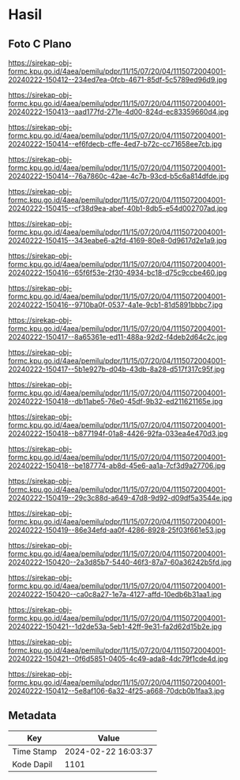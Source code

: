 # Hasil

## Foto C Plano

https://sirekap-obj-formc.kpu.go.id/4aea/pemilu/pdpr/11/15/07/20/04/1115072004001-20240222-150412--234ed7ea-0fcb-4671-85df-5c5789ed96d9.jpg

https://sirekap-obj-formc.kpu.go.id/4aea/pemilu/pdpr/11/15/07/20/04/1115072004001-20240222-150413--aad177fd-271e-4d00-824d-ec83359660d4.jpg

https://sirekap-obj-formc.kpu.go.id/4aea/pemilu/pdpr/11/15/07/20/04/1115072004001-20240222-150414--ef6fdecb-cffe-4ed7-b72c-cc71658ee7cb.jpg

https://sirekap-obj-formc.kpu.go.id/4aea/pemilu/pdpr/11/15/07/20/04/1115072004001-20240222-150414--76a7860c-42ae-4c7b-93cd-b5c6a814dfde.jpg

https://sirekap-obj-formc.kpu.go.id/4aea/pemilu/pdpr/11/15/07/20/04/1115072004001-20240222-150415--cf38d9ea-abef-40b1-8db5-e54d002707ad.jpg

https://sirekap-obj-formc.kpu.go.id/4aea/pemilu/pdpr/11/15/07/20/04/1115072004001-20240222-150415--343eabe6-a2fd-4169-80e8-0d9617d2e1a9.jpg

https://sirekap-obj-formc.kpu.go.id/4aea/pemilu/pdpr/11/15/07/20/04/1115072004001-20240222-150416--65f6f53e-2f30-4934-bc18-d75c9ccbe460.jpg

https://sirekap-obj-formc.kpu.go.id/4aea/pemilu/pdpr/11/15/07/20/04/1115072004001-20240222-150416--9710ba0f-0537-4a1e-9cb1-81d5891bbbc7.jpg

https://sirekap-obj-formc.kpu.go.id/4aea/pemilu/pdpr/11/15/07/20/04/1115072004001-20240222-150417--8a65361e-ed11-488a-92d2-f4deb2d64c2c.jpg

https://sirekap-obj-formc.kpu.go.id/4aea/pemilu/pdpr/11/15/07/20/04/1115072004001-20240222-150417--5b1e927b-d04b-43db-8a28-d517f317c95f.jpg

https://sirekap-obj-formc.kpu.go.id/4aea/pemilu/pdpr/11/15/07/20/04/1115072004001-20240222-150418--db11abe5-76e0-45df-9b32-ed211621165e.jpg

https://sirekap-obj-formc.kpu.go.id/4aea/pemilu/pdpr/11/15/07/20/04/1115072004001-20240222-150418--b877194f-01a8-4426-92fa-033ea4e470d3.jpg

https://sirekap-obj-formc.kpu.go.id/4aea/pemilu/pdpr/11/15/07/20/04/1115072004001-20240222-150418--be187774-ab8d-45e6-aa1a-7cf3d9a27706.jpg

https://sirekap-obj-formc.kpu.go.id/4aea/pemilu/pdpr/11/15/07/20/04/1115072004001-20240222-150419--29c3c88d-a649-47d8-9d92-d09df5a3544e.jpg

https://sirekap-obj-formc.kpu.go.id/4aea/pemilu/pdpr/11/15/07/20/04/1115072004001-20240222-150419--86e34efd-aa0f-4286-8928-25f03f661e53.jpg

https://sirekap-obj-formc.kpu.go.id/4aea/pemilu/pdpr/11/15/07/20/04/1115072004001-20240222-150420--2a3d85b7-5440-46f3-87a7-60a36242b5fd.jpg

https://sirekap-obj-formc.kpu.go.id/4aea/pemilu/pdpr/11/15/07/20/04/1115072004001-20240222-150420--ca0c8a27-1e7a-4127-affd-10edb6b31aa1.jpg

https://sirekap-obj-formc.kpu.go.id/4aea/pemilu/pdpr/11/15/07/20/04/1115072004001-20240222-150421--1d2de53a-5eb1-42ff-9e31-fa2d62d15b2e.jpg

https://sirekap-obj-formc.kpu.go.id/4aea/pemilu/pdpr/11/15/07/20/04/1115072004001-20240222-150421--0f6d5851-0405-4c49-ada8-4dc79f1cde4d.jpg

https://sirekap-obj-formc.kpu.go.id/4aea/pemilu/pdpr/11/15/07/20/04/1115072004001-20240222-150412--5e8af106-6a32-4f25-a668-70dcb0b1faa3.jpg


## Metadata

| Key        | Value               |
| ---------- | ------------------- |
| Time Stamp | 2024-02-22 16:03:37 |
| Kode Dapil | 1101                |



